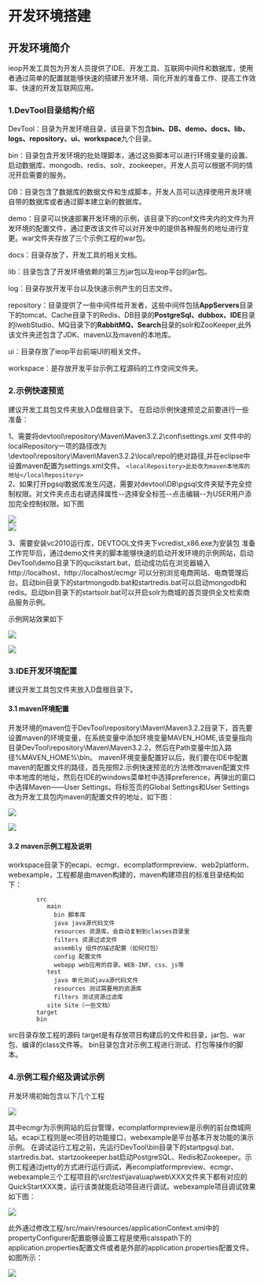 # 开发环境搭建


## 开发环境简介 ##

ieop开发工具包为开发人员提供了IDE、开发工具、互联网中间件和数据库，使用者通过简单的配置就能够快速的搭建开发环境、简化开发的准备工作、提高工作效率、快速的开发互联网应用。

### 1.DevTool目录结构介绍 ###

DevTool：目录为开发环境目录，该目录下包含**bin、DB、demo、docs、lib、logs、repository、ui、workspace**九个目录。

bin：目录包含开发环境的批处理脚本，通过这些脚本可以进行环境变量的设置、启动数据库、mongodb、redis、solr、zookeeper。开发人员可以根据不同的情况开启需要的服务。

DB：目录包含了数据库的数据文件和生成脚本，开发人员可以选择使用开发环境自带的数据库或者通过脚本建立新的数据库。

demo：目录可以快速部署开发环境的示例，该目录下的conf文件夹内的文件为开发环境的配置文件，通过更改该文件可以对开发中的提供各种服务的地址进行变更。war文件夹存放了三个示例工程的war包。

docs：目录存放了，开发工具的相关文档。

lib：目录包含了开发环境依赖的第三方jar包以及ieop平台的jar包。

log：目录存放开发平台以及快速示例产生的日志文件。

repository：目录提供了一些中间件给开发者，这些中间件包括**AppServers**目录下的tomcat、Cache目录下的Redis、DB目录的**PostgreSql、dubbox、IDE**目录的IwebStudio、MQ目录下的**RabbitMQ、Search**目录的solr和ZooKeeper,此外该文件夹还包含了JDK、maven以及maven的本地库。

ui：目录存放了ieop平台前端UI的相关文件。

workspace：是存放开发平台示例工程源码的工作空间文件夹。

### 2.示例快速预览 ###

建议开发工具包文件夹放入D盘根目录下。
在启动示例快速预览之前要进行一些准备：

1、需要将devtool\repository\Maven\Maven3.2.2\conf\settings.xml 文件中的localRepository一项的路径改为\devtool\repository\Maven\Maven3.2.2\local\repo的绝对路径,并在eclipse中设置maven配置为settings.xml文件。 `<localRepository>此处改为maven本地库的地址</localRepository>`  
2、如果打开pgsql数据库发生闪退，需要对devtool\DB\pgsql文件夹赋予完全控制权限。对文件夹点击右键选择属性--选择安全标签--点击编辑--为USER用户添加完全控制权限。如下图  

![](./image/pgAuthor1.jpg)  
![](./image/pgAuthor1.jpg)


3、需要安装vc2010运行库，DEVTOOL文件夹下vcredist_x86.exe为安装包
准备工作完毕后，通过demo文件夹的脚本能够快速的启动开发环境的示例网站，启动DevTool\demo目录下的qucikstart.bat，启动成功后在浏览器输入http://localhost、http://localhost/ecmgr 可以分别浏览电商网站、电商管理后台。启动bin目录下的startmongodb.bat和startredis.bat可以启动mongodb和redis。启动bin目录下的startsolr.bat可以开启solr为商城的首页提供全文检索商品服务示例。

示例网站效果如下  

![](./image/sample1.jpg)  

![](./image/sample2.jpg)

### 3.IDE开发环境配置 ###

建议开发工具包文件夹放入D盘根目录下。

#### 3.1 maven环境配置 ####

开发环境的maven位于DevTool\repository\Maven\Maven3.2.2目录下，首先要设置maven的环境变量，在系统变量中添加环境变量MAVEN_HOME,该变量指向目录DevTool\repository\Maven\Maven3.2.2，然后在Path变量中加入路径%MAVEN_HOME%\bin。
maven环境变量配置好以后，我们要在IDE中配置maven的配置文件的路径，首先按照2.示例快速预览的方法修改maven配置文件中本地库的地址，然后在IDE的windows菜单栏中选择preference，再弹出的窗口中选择Maven——User Settings，将标签页的Global Settings和User Settings改为开发工具包内maven的配置文件的地址，如下图：

![](./image/ide1.jpg)  

![](./image/ide2.jpg)

#### 3.2 maven示例工程及说明 ####

workspace目录下的ecapi、ecmgr、ecomplatformpreview、web2platform、webexample，工程都是由maven构建的，maven构建项目的标准目录结构如下：

```
		src
		   main
		     bin 脚本库
		     java java源代码文件
		     resources 资源库，会自动复制到classes目录里
		     filters 资源过滤文件
		     assembly 组件的描述配置（如何打包）
		     config 配置文件
		     webapp web应用的目录。WEB-INF、css、js等
		   test
		     java 单元测试java源代码文件
		     resources 测试需要用的资源库
		     filters 测试资源过滤库
		   site Site（一些文档）
		target
		bin
```

src目录存放工程的源码
target是有存放项目构建后的文件和目录，jar包、war包、编译的class文件等。
bin目录包含对示例工程进行测试、打包等操作的脚本。

### 4.示例工程介绍及调试示例 ###

开发环境初始包含以下几个工程

![](./image/work1.jpg)  

其中ecmgr为示例网站的后台管理，ecomplatformpreview是示例的前台商城网站。ecapi工程则是ec项目的功能接口，webexample是平台基本开发功能的演示示例。
在调试运行工程之前，先运行DevTool\bin目录下的startpgsql.bat、startredis.bat、startzookeeper.bat启动PostgreSQL、Redis和Zookeeper。示例工程通过jetty的方式进行运行调试，再ecomplatformpreview、ecmgr、webexample三个工程项目的\src\test\java\uap\web\XXX文件夹下都有对应的QuickStartXXX类，运行该类就能启动项目进行调试。webexample项目调试效果如下图：

![](./image/sample3.jpg)  

此外通过修改工程/src/main/resources/applicationContext.xml中的propertyConfigurer配置能够设置工程是使用calsspath下的application.properties配置文件或者是外部的application.properties配置文件。如图所示：

![](./image/setting1.jpg)  